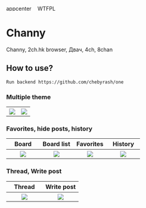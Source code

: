 <a><img src="https://build.appcenter.ms/v0.1/apps/f34fd5f3-7d4d-48b7-9693-a2cbe6b9ce65/branches/auto-build/badge" alt="appcenter build"  width="80" height="15"/></a> 
<a href="http://www.wtfpl.net/"><img src="http://www.wtfpl.net/wp-content/uploads/2012/12/wtfpl-badge-4.png" width="80" height="15" alt="WTFPL" /></a> 


# Channy
Channy, 2ch.hk browser, Двач, 4ch, 8chan 

## How to use?
```
Run backend https://github.com/chebyrash/one 
```

### Multiple theme 
<table>
  <tr>
    <th width="50%"><img src="https://raw.githubusercontent.com/mishamoix/Channy/master/Screenshots/1.png"></th>
    <th width="50%"><img src="https://raw.githubusercontent.com/mishamoix/Channy/master/Screenshots/2.png"></th>
  </tr>
</table>

### Favorites, hide posts, history
<table>
  <tr>
    <th width="25%">Board</th>
    <th width="25%">Board list</th>
    <th width="25%">Favorites</th>
    <th width="25%">History</th>
  </tr>
  <tr>
    <th width="25%"><img src="https://raw.githubusercontent.com/mishamoix/Channy/master/Screenshots/4.png"></th>
    <th width="25%"><img src="https://raw.githubusercontent.com/mishamoix/Channy/master/Screenshots/6.png"></th>
    <th width="25%"><img src="https://raw.githubusercontent.com/mishamoix/Channy/master/Screenshots/8.png"></th>
    <th width="25%"><img src="https://raw.githubusercontent.com/mishamoix/Channy/master/Screenshots/5.png"></th>
  </tr>
</table>

### Thread, Write post
<table>
  <tr>
    <th width="50%">Thread</th>
    <th width="50%">Write post</th>
  </tr>
  <tr>
    <th width="25%"><img src="https://raw.githubusercontent.com/mishamoix/Channy/master/Screenshots/7.png"></th>
    <th width="25%"><img src="https://raw.githubusercontent.com/mishamoix/Channy/master/Screenshots/3.png"></th>
  </tr>
</table>


